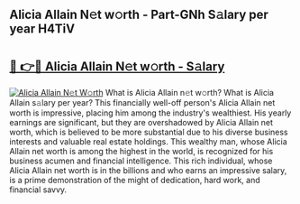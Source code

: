 ## Alicia Allain N𝚎t w𝚘rth - Part-GNh S𝚊lary per year H4TiV

# <h2><a href="http://gc1ksac.nevu.top/?p=Alicia+Allain">🔗 👉🔴 Alicia Allain N𝚎t w𝚘rth - S𝚊lary</a></h2>

[![Alicia Allain N𝚎t W𝚘rth](https://i.imgur.com/Oavwk0R.jpeg)](http://gc1ksac.nevu.top/?p=Alicia+Allain)
What is Alicia Allain n𝚎t w𝚘rth? What is Alicia Allain s𝚊lary per year?
This financially well-off person's Alicia Allain net worth is impressive, placing him among the industry's wealthiest. His yearly earnings are significant, but they are overshadowed by Alicia Allain net worth, which is believed to be more substantial due to his diverse business interests and valuable real estate holdings. This wealthy man, whose Alicia Allain net worth is among the highest in the world, is recognized for his business acumen and financial intelligence. This rich individual, whose Alicia Allain net worth is in the billions and who earns an impressive salary, is a prime demonstration of the might of dedication, hard work, and financial savvy.
